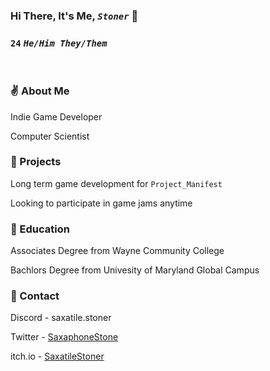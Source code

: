 <!--
**SaxatileStoner/SaxatileStoner** is a ✨ _special_ ✨ repository because its `README.md` (this file) appears on your GitHub profile.

Here are some ideas to get you started:

- 🔭 I’m currently working on ...
- 🌱 I’m currently learning ...
- 👯 I’m looking to collaborate on ...
- 🤔 I’m looking for help with ...
- 💬 Ask me about ...
- 📫 How to reach me: ...
- 😄 Pronouns: ...
- ⚡ Fun fact: ...
-->

### Hi There, It's Me, <i>`Stoner`</i> 👋
### <b>`24`</b> <i>`He/Him They/Them`</i>

<br>

### ✌️ About Me

<p>Indie Game Developer</p>
<p>Computer Scientist</p>

### 🔭 Projects

<p>Long term game development for <code>Project_Manifest</code> </p>
<p>Looking to participate in game jams anytime</p>

### 🏫 Education

<p>Associates Degree from Wayne Community College</p>
<p>Bachlors Degree from Univesity of Maryland Global Campus</p>

### 💬 Contact

<p>Discord - saxatile.stoner</p>
<p>Twitter - <a href=https://twitter.com/SaxaphoneStone>SaxaphoneStone</a></p>
<p>itch.io - <a href=https://saxatilestoner.itch.io>SaxatileStoner</a></p>

<br>
